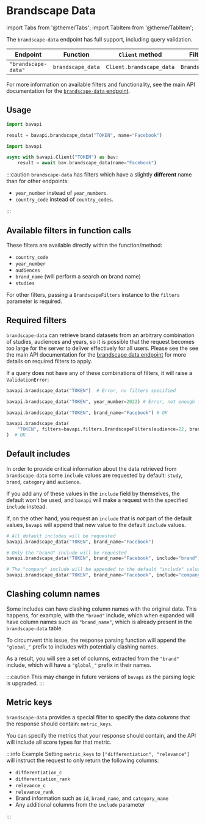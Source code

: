 # Brandscape Data

import Tabs from '@theme/Tabs';
import TabItem from '@theme/TabItem';

The `brandscape-data` endpoint has full support, including query validation.

| Endpoint            | Function          | `Client` method          | Filters class       |
| ------------------- | ----------------- | ------------------------ | ------------------- |
| `"brandscape-data"` | `brandscape_data` | `Client.brandscape_data` | `BrandscapeFilters` |

For more information on available filters and functionality, see the main API documentation for
the [`brandscape-data` endpoint](/core-resources/brandscape-data.md).

## Usage

<Tabs>
  <TabItem value="sync" label="Sync" default>

```py title="Using top-level functions"
import bavapi

result = bavapi.brandscape_data("TOKEN", name="Facebook")
```

  </TabItem>
  <TabItem value="async" label="Async">

```py title="Using Client asynchronously"
import bavapi

async with bavapi.Client("TOKEN") as bav:
    result = await bav.brandscape_data(name="Facebook")
```

  </TabItem>
</Tabs>

:::caution
`brandscape-data` has filters which have a slightly **different** name than for other endpoints:

- `year_number` instead of `year_numbers`.
- `country_code` instead of `country_codes`.

:::

## Available filters in function calls

These filters are available directly within the function/method:

- `country_code`
- `year_number`
- `audiences`
- `brand_name` (will perform a search on brand name)
- `studies`

For other filters, passing a `BrandscapeFilters` instance to the `filters` parameter is required.

## Required filters

`brandscape-data` can retrieve brand datasets from an arbitrary combination of studies, audiences and years, so it is
possible that the request becomes too large for the server to deliver effectively for all users. Please see the see the
main API documentation for the [brandscape data endpoint](/core-resources/brandscape-data.md) for more details on
required filters to apply.

If a query does not have any of these combinations of filters, it will raise a `ValidationError`:

```py
bavapi.brandscape_data("TOKEN")  # Error, no filters specified

bavapi.brandscape_data("TOKEN", year_number=2022) # Error, not enough filters

bavapi.brandscape_data("TOKEN", brand_name="Facebook") # OK

bavapi.brandscape_data(
    "TOKEN", filters=bavapi.filters.BrandscapeFilters(audience=22, brands=123)
)  # OK
```

## Default includes

In order to provide critical information about the data retrieved from `brandscape-data` some `include` values are
requested by
default: `study`, `brand`, `category` and `audience`.

If you add any of these values in the `include` field by themselves, the default won't be used, and `bavapi` will make a
request with the specified `include` instead.

If, on the other hand, you request an `include` that is *not* part of the default values, `bavapi` will append that new
value to the default `include` values.

```py
# All default includes will be requested
bavapi.brandscape_data("TOKEN", brand_name="Facebook")

# Only the "brand" include will be requested
bavapi.brandscape_data("TOKEN", brand_name="Facebook", include="brand")

# The "company" include will be appended to the default "include" values
bavapi.brandscape_data("TOKEN", brand_name="Facebook", include="company")

```

## Clashing column names

Some includes can have clashing column names with the original data. This happens, for example, with the `"brand"`
include, which when expanded will have column names such as `"brand_name"`, which is already present in
the `brandscape-data` table.

To circumvent this issue, the response parsing function will append the `"global_"` prefix to includes with potentially
clashing names.

As a result, you will see a set of columns, extracted from the `"brand"` include, which will have a `"global_"` prefix
in their names.

:::caution
This may change in future versions of `bavapi` as the parsing logic is upgraded.
:::

## Metric keys

`brandscape-data` provides a special filter to specify the data *columns* that the response should
contain: `metric_keys`.

You can specify the metrics that your response should contain, and the API will include all score types for that metric.

:::info Example
Setting `metric_keys` to `["differentiation", "relevance"]` will instruct the request to only return the following
columns:

- `differentiation_c`
- `differentiation_rank`
- `relevance_c`
- `relevance_rank`
- Brand information such as `id`, `brand_name`, and `category_name`
- Any additional columns from the `include` parameter

:::
